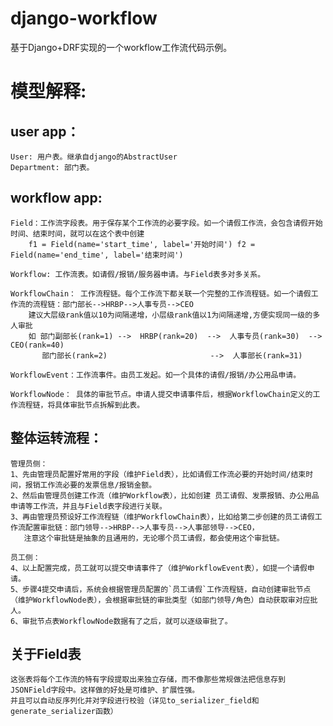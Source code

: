 # django-workflow

基于Django+DRF实现的一个workflow工作流代码示例。

# 模型解释: 

## user app：
    User: 用户表。继承自django的AbstractUser
    Department: 部门表。


## workflow app:
    Field：工作流字段表。用于保存某个工作流的必要字段。如一个请假工作流，会包含请假开始时间、结束时间，就可以在这个表中创建
        f1 = Field(name='start_time', label='开始时间') f2 = Field(name='end_time', label='结束时间')

    Workflow: 工作流表。如请假/报销/服务器申请。与Field表多对多关系。

    WorkflowChain： 工作流程链。每个工作流下都关联一个完整的工作流程链。如一个请假工作流的流程链：部门部长-->HRBP-->人事专员-->CEO
        建议大层级rank值以10为间隔递增，小层级rank值以1为间隔递增,方便实现同一级的多人审批
        如 部门副部长(rank=1) -->  HRBP(rank=20)  -->  人事专员(rank=30)  -->  CEO(rank=40)
           部门部长(rank=2)                       -->  人事部长(rank=31)
    
    WorkflowEvent：工作流事件。由员工发起。如一个具体的请假/报销/办公用品申请。
    
    WorkflowNode： 具体的审批节点。申请人提交申请事件后，根据WorkflowChain定义的工作流程链，将具体审批节点拆解到此表。


## 整体运转流程：

    管理员侧：
    1、先由管理员配置好常用的字段（维护Field表），比如请假工作流必要的开始时间/结束时间，报销工作流必要的发票信息/报销金额。
    2、然后由管理员创建工作流（维护Workflow表），比如创建 员工请假、发票报销、办公用品申请等工作流，并且与Field表字段进行关联。
    3、再由管理员预设好工作流程链（维护WorkflowChain表），比如给第二步创建的员工请假工作流配置审批链：部门领导-->HRBP-->人事专员-->人事部领导-->CEO，
       注意这个审批链是抽象的且通用的，无论哪个员工请假，都会使用这个审批链。

    员工侧：
    4、以上配置完成，员工就可以提交申请事件了（维护WorkflowEvent表），如提一个请假申请。
    5、步骤4提交申请后，系统会根据管理员配置的`员工请假`工作流程链，自动创建审批节点（维护WorkflowNode表），会根据审批链的审批类型（如部门领导/角色）自动获取审对应批人。
    6、审批节点表WorkflowNode数据有了之后，就可以逐级审批了。


## 关于Field表
    这张表将每个工作流的特有字段提取出来独立存储，而不像那些常规做法把信息存到JSONField字段中。这样做的好处是可维护、扩展性强。
    并且可以自动反序列化并对字段进行校验（详见to_serializer_field和generate_serializer函数）